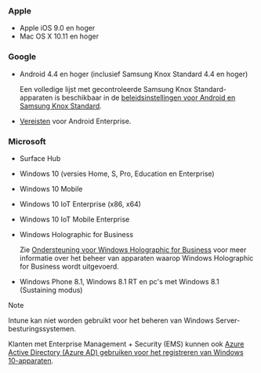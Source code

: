 

### <a name="apple"></a>Apple
- Apple iOS 9.0 en hoger
- Mac OS X 10.11 en hoger

### <a name="google"></a>Google
- Android 4.4 en hoger (inclusief Samsung Knox Standard 4.4 en hoger)

  Een volledige lijst met gecontroleerde Samsung Knox Standard-apparaten is beschikbaar in de [beleidsinstellingen voor Android en Samsung Knox Standard](/intune/supported-devices-browsers#supported-samsung-knox-standard-devices).


- [Vereisten](https://support.google.com/work/android/answer/6174145?hl=en) voor Android Enterprise.

### <a name="microsoft"></a>Microsoft

- Surface Hub
- Windows 10 (versies Home, S, Pro, Education en Enterprise)
- Windows 10 Mobile
- Windows 10 IoT Enterprise (x86, x64)
- Windows 10 IoT Mobile Enterprise
- Windows Holographic for Business

  Zie [Ondersteuning voor Windows Holographic for Business](../windows-holographic-for-business.md) voor meer informatie over het beheer van apparaten waarop Windows Holographic for Business wordt uitgevoerd.

- Windows Phone 8.1, Windows 8.1 RT en pc's met Windows 8.1 (Sustaining modus)

> [!NOTE]
> Intune kan niet worden gebruikt voor het beheren van Windows Server-besturingssystemen.

Klanten met Enterprise Management + Security (EMS) kunnen ook [Azure Active Directory (Azure AD) gebruiken voor het registreren van Windows 10-apparaten](/intune-classic/deploy-use/set-up-windows-device-management-with-microsoft-intune#azure-active-directory-enrollment).


